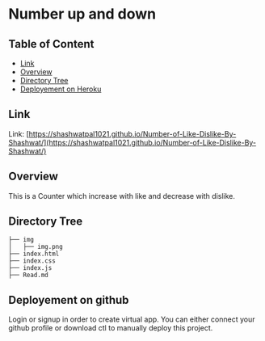 # Number up and down 


## Table of Content
  * [Link](#link)
  * [Overview](#overview)
  * [Directory Tree](#directory-tree)
  * [Deployement on Heroku](#deployement-on-heroku)

## Link
Link: [https://shashwatpal1021.github.io/Number-of-Like-Dislike-By-Shashwat/](https://shashwatpal1021.github.io/Number-of-Like-Dislike-By-Shashwat/)

## Overview
This is a Counter which increase with like and decrease with dislike.

## Directory Tree 
```
├── img
│   ├── img.png
├── index.html
├── index.css
├── index.js
├── Read.md
```

## Deployement on github
Login or signup in order to create virtual app. You can either connect your github profile or download ctl to manually deploy this project.
